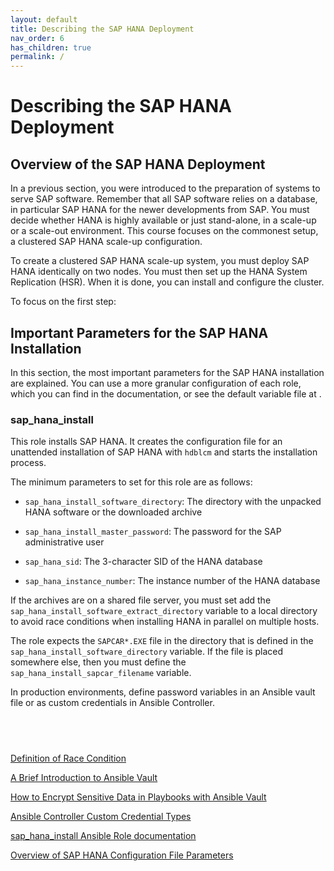 ```yaml
---
layout: default
title: Describing the SAP HANA Deployment
nav_order: 6
has_children: true
permalink: /
---
```


# Describing the SAP HANA Deployment

## Overview of the SAP HANA Deployment

In a previous section, you were introduced to the preparation of systems
to serve SAP software. Remember that all SAP software relies on a
database, in particular SAP HANA for the newer developments from SAP.
You must decide whether HANA is highly available or just stand-alone, in
a scale-up or a scale-out environment. This course focuses on the
commonest setup, a clustered SAP HANA scale-up configuration.

To create a clustered SAP HANA scale-up system, you must deploy SAP HANA
identically on two nodes. You must then set up the HANA System
Replication (HSR). When it is done, you can install and configure the
cluster.

To focus on the first step:

## Important Parameters for the SAP HANA Installation

In this section, the most important parameters for the SAP HANA
installation are explained. You can use a more granular configuration of
each role, which you can find in the documentation, or see the default
variable file at
[](https://github.com/sap-linuxlab/community.sap_install/blob/main/roles/sap_hana_install/defaults/main.yml).

### sap_hana_install

This role installs SAP HANA. It creates the configuration file for an
unattended installation of SAP HANA with `hdblcm` and starts the
installation process.

The minimum parameters to set for this role are as follows:

- `sap_hana_install_software_directory`: The directory with the
  unpacked HANA software or the downloaded archive

- `sap_hana_install_master_password`: The password for the SAP
  administrative user

- `sap_hana_sid`: The 3-character SID of the HANA database

- `sap_hana_instance_number`: The instance number of the HANA database

If the archives are on a shared file server, you must set add the
`sap_hana_install_software_extract_directory` variable to a local
directory to avoid race conditions when installing HANA in parallel on
multiple hosts.

The role expects the `SAPCAR*.EXE` file in the directory that is defined
in the `sap_hana_install_software_directory` variable. If the file is
placed somewhere else, then you must define the
`sap_hana_install_sapcar_filename` variable.

In production environments, define password variables in an Ansible
vault file or as custom credentials in Ansible Controller.

##  

[Definition of Race
Condition](https://en.wikipedia.org/wiki/Race_condition#In_software)

[A Brief Introduction to Ansible
Vault](https://www.redhat.com/sysadmin/introduction-ansible-vault)

[How to Encrypt Sensitive Data in Playbooks with Ansible
Vault](https://www.redhat.com/sysadmin/ansible-vault-secure-playbooks)

[Ansible Controller Custom Credential
Types](https://docs.ansible.com/automation-controller/latest/html/userguide/credential_types.html)

[sap_hana_install Ansible Role
documentation](https://console.redhat.com/ansible/automation-hub/repo/published/redhat/sap_install/content/role/sap_hana_install)

[Overview of SAP HANA Configuration File
Parameters](https://bit.ly/sap-hana-config-file-params)
